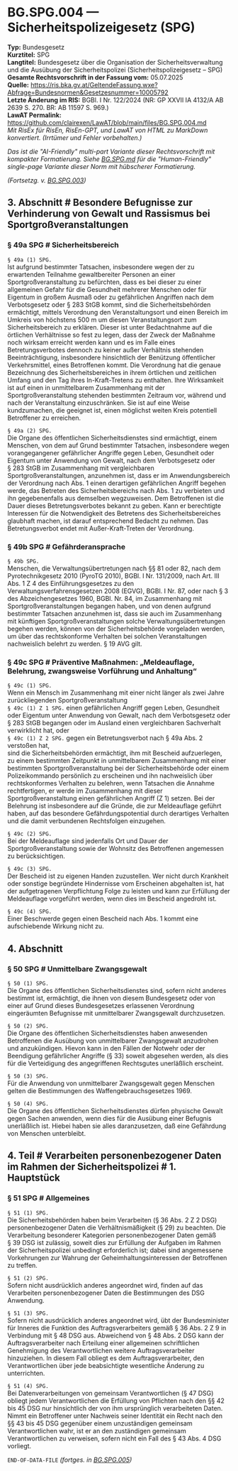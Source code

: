 # BG.SPG.004 — Sicherheitspolizeigesetz (SPG)
**Typ:** Bundesgesetz  
**Kurztitel:** SPG  
**Langtitel:** Bundesgesetz über die Organisation der Sicherheitsverwaltung und die Ausübung der Sicherheitspolizei (Sicherheitspolizeigesetz – SPG)  
**Gesamte Rechtsvorschrift in der Fassung vom:** 05.07.2025  
**Quelle:** https://ris.bka.gv.at/GeltendeFassung.wxe?Abfrage=Bundesnormen&Gesetzesnummer=10005792  
**Letzte Änderung im RIS:** BGBl. I Nr. 122/2024 (NR: GP XXVII IA 4132/A AB 2639 S. 270. BR: AB 11597 S. 969.)  
**LawAT Permalink:** https://github.com/clairexen/LawAT/blob/main/files/BG.SPG.004.md  
*Mit RisEx für RisEn, RisEn-GPT, und LawAT von HTML zu MarkDown konvertiert. (Irrtümer und Fehler vorbehalten.)*

*Das ist die "AI-Friendly" multi-part Variante dieser Rechtsvorschrift mit kompakter Formatierung. Siehe [BG.SPG.md](BG.SPG.md) für die "Human-Friendly" single-page Variante dieser Norm mit hübscherer Formatierung.*

*(Fortsetzg. v. [BG.SPG.003](BG.SPG.003.md))*

## 3. Abschnitt # Besondere Befugnisse zur Verhinderung von Gewalt und Rassismus bei Sportgroßveranstaltungen

### § 49a SPG # Sicherheitsbereich

`§ 49a (1) SPG.`  
Ist aufgrund bestimmter Tatsachen, insbesondere wegen der zu erwartenden Teilnahme gewaltbereiter Personen an einer Sportgroßveranstaltung zu befürchten, dass es bei dieser zu einer allgemeinen Gefahr für die Gesundheit mehrerer Menschen oder für Eigentum in großem Ausmaß oder zu gefährlichen Angriffen nach dem Verbotsgesetz oder § 283 StGB kommt, sind die Sicherheitsbehörden ermächtigt, mittels Verordnung den Veranstaltungsort und einen Bereich im Umkreis von höchstens 500 m um diesen Veranstaltungsort zum Sicherheitsbereich zu erklären. Dieser ist unter Bedachtnahme auf die örtlichen Verhältnisse so fest zu legen, dass der Zweck der Maßnahme noch wirksam erreicht werden kann und es im Falle eines Betretungsverbotes dennoch zu keiner außer Verhältnis stehenden Beeinträchtigung, insbesondere hinsichtlich der Benützung öffentlicher Verkehrsmittel, eines Betroffenen kommt. Die Verordnung hat die genaue Bezeichnung des Sicherheitsbereiches in ihrem örtlichen und zeitlichen Umfang und den Tag ihres In-Kraft-Tretens zu enthalten. Ihre Wirksamkeit ist auf einen in unmittelbarem Zusammenhang mit der Sportgroßveranstaltung stehenden bestimmten Zeitraum vor, während und nach der Veranstaltung einzuschränken. Sie ist auf eine Weise kundzumachen, die geeignet ist, einen möglichst weiten Kreis potentiell Betroffener zu erreichen.

`§ 49a (2) SPG.`  
Die Organe des öffentlichen Sicherheitsdienstes sind ermächtigt, einem Menschen, von dem auf Grund bestimmter Tatsachen, insbesondere wegen vorangegangener gefährlicher Angriffe gegen Leben, Gesundheit oder Eigentum unter Anwendung von Gewalt, nach dem Verbotsgesetz oder § 283 StGB im Zusammenhang mit vergleichbaren Sportgroßveranstaltungen, anzunehmen ist, dass er im Anwendungsbereich der Verordnung nach Abs. 1 einen derartigen gefährlichen Angriff begehen werde, das Betreten des Sicherheitsbereichs nach Abs. 1 zu verbieten und ihn gegebenenfalls aus demselben wegzuweisen. Dem Betroffenen ist die Dauer dieses Betretungsverbotes bekannt zu geben. Kann er berechtigte Interessen für die Notwendigkeit des Betretens des Sicherheitsbereiches glaubhaft machen, ist darauf entsprechend Bedacht zu nehmen. Das Betretungsverbot endet mit Außer-Kraft-Treten der Verordnung.

### § 49b SPG # Gefährderansprache

`§ 49b SPG.`  
Menschen, die Verwaltungsübertretungen nach §§ 81 oder 82, nach dem Pyrotechnikgesetz 2010 (PyroTG 2010), BGBl. I Nr. 131/2009, nach Art. III Abs. 1 Z 4 des Einführungsgesetzes zu den Verwaltungsverfahrensgesetzen 2008 (EGVG), BGBl. I Nr. 87, oder nach § 3 des Abzeichengesetzes 1960, BGBl. Nr. 84, im Zusammenhang mit Sportgroßveranstaltungen begangen haben, und von denen aufgrund bestimmter Tatsachen anzunehmen ist, dass sie auch im Zusammenhang mit künftigen Sportgroßveranstaltungen solche Verwaltungsübertretungen begehen werden, können von der Sicherheitsbehörde vorgeladen werden, um über das rechtskonforme Verhalten bei solchen Veranstaltungen nachweislich belehrt zu werden. § 19 AVG gilt.

### § 49c SPG # Präventive Maßnahmen: „Meldeauflage, Belehrung, zwangsweise Vorführung und Anhaltung“

`§ 49c (1) SPG.`  
Wenn ein Mensch im Zusammenhang mit einer nicht länger als zwei Jahre zurückliegenden Sportgroßveranstaltung  
`§ 49c (1) Z 1 SPG.`
einen gefährlichen Angriff gegen Leben, Gesundheit oder Eigentum unter Anwendung von Gewalt, nach dem Verbotsgesetz oder § 283 StGB begangen oder im Ausland einen vergleichbaren Sachverhalt verwirklicht hat, oder  
`§ 49c (1) Z 2 SPG.`
gegen ein Betretungsverbot nach § 49a Abs. 2 verstoßen hat,  
sind die Sicherheitsbehörden ermächtigt, ihm mit Bescheid aufzuerlegen, zu einem bestimmten Zeitpunkt in unmittelbarem Zusammenhang mit einer bestimmten Sportgroßveranstaltung bei der Sicherheitsbehörde oder einem Polizeikommando persönlich zu erscheinen und ihn nachweislich über rechtskonformes Verhalten zu belehren, wenn Tatsachen die Annahme rechtfertigen, er werde im Zusammenhang mit dieser Sportgroßveranstaltung einen gefährlichen Angriff (Z 1) setzen. Bei der Belehrung ist insbesondere auf die Gründe, die zur Meldeauflage geführt haben, auf das besondere Gefährdungspotential durch derartiges Verhalten und die damit verbundenen Rechtsfolgen einzugehen.

`§ 49c (2) SPG.`  
Bei der Meldeauflage sind jedenfalls Ort und Dauer der Sportgroßveranstaltung sowie der Wohnsitz des Betroffenen angemessen zu berücksichtigen.

`§ 49c (3) SPG.`  
Der Bescheid ist zu eigenen Handen zuzustellen. Wer nicht durch Krankheit oder sonstige begründete Hindernisse vom Erscheinen abgehalten ist, hat der aufgetragenen Verpflichtung Folge zu leisten und kann zur Erfüllung der Meldeauflage vorgeführt werden, wenn dies im Bescheid angedroht ist.

`§ 49c (4) SPG.`  
Einer Beschwerde gegen einen Bescheid nach Abs. 1 kommt eine aufschiebende Wirkung nicht zu.

## 4. Abschnitt

### § 50 SPG # Unmittelbare Zwangsgewalt

`§ 50 (1) SPG.`  
Die Organe des öffentlichen Sicherheitsdienstes sind, sofern nicht anderes bestimmt ist, ermächtigt, die ihnen von diesem Bundesgesetz oder von einer auf Grund dieses Bundesgesetzes erlassenen Verordnung eingeräumten Befugnisse mit unmittelbarer Zwangsgewalt durchzusetzen.

`§ 50 (2) SPG.`  
Die Organe des öffentlichen Sicherheitsdienstes haben anwesenden Betroffenen die Ausübung von unmittelbarer Zwangsgewalt anzudrohen und anzukündigen. Hievon kann in den Fällen der Notwehr oder der Beendigung gefährlicher Angriffe (§ 33) soweit abgesehen werden, als dies für die Verteidigung des angegriffenen Rechtsgutes unerläßlich erscheint.

`§ 50 (3) SPG.`  
Für die Anwendung von unmittelbarer Zwangsgewalt gegen Menschen gelten die Bestimmungen des Waffengebrauchsgesetzes 1969.

`§ 50 (4) SPG.`  
Die Organe des öffentlichen Sicherheitsdienstes dürfen physische Gewalt gegen Sachen anwenden, wenn dies für die Ausübung einer Befugnis unerläßlich ist. Hiebei haben sie alles daranzusetzen, daß eine Gefährdung von Menschen unterbleibt.

## 4. Teil # Verarbeiten personenbezogener Daten im Rahmen der Sicherheitspolizei # 1. Hauptstück

### § 51 SPG # Allgemeines

`§ 51 (1) SPG.`  
Die Sicherheitsbehörden haben beim Verarbeiten (§ 36 Abs. 2 Z 2 DSG) personenbezogener Daten die Verhältnismäßigkeit (§ 29) zu beachten. Die Verarbeitung besonderer Kategorien personenbezogener Daten gemäß § 39 DSG ist zulässig, soweit dies zur Erfüllung der Aufgaben im Rahmen der Sicherheitspolizei unbedingt erforderlich ist; dabei sind angemessene Vorkehrungen zur Wahrung der Geheimhaltungsinteressen der Betroffenen zu treffen.

`§ 51 (2) SPG.`  
Sofern nicht ausdrücklich anderes angeordnet wird, finden auf das Verarbeiten personenbezogener Daten die Bestimmungen des DSG Anwendung.

`§ 51 (3) SPG.`  
Sofern nicht ausdrücklich anderes angeordnet wird, übt der Bundesminister für Inneres die Funktion des Auftragsverarbeiters gemäß § 36 Abs. 2 Z 9 in Verbindung mit § 48 DSG aus. Abweichend von § 48 Abs. 2 DSG kann der Auftragsverarbeiter nach Erteilung einer allgemeinen schriftlichen Genehmigung des Verantwortlichen weitere Auftragsverarbeiter hinzuziehen. In diesem Fall obliegt es dem Auftragsverarbeiter, den Verantwortlichen über jede beabsichtigte wesentliche Änderung zu unterrichten.

`§ 51 (4) SPG.`  
Bei Datenverarbeitungen von gemeinsam Verantwortlichen (§ 47 DSG) obliegt jedem Verantwortlichen die Erfüllung von Pflichten nach den §§ 42 bis 45 DSG nur hinsichtlich der von ihm ursprünglich verarbeiteten Daten. Nimmt ein Betroffener unter Nachweis seiner Identität ein Recht nach den §§ 43 bis 45 DSG gegenüber einem unzuständigen gemeinsam Verantwortlichen wahr, ist er an den zuständigen gemeinsam Verantwortlichen zu verweisen, sofern nicht ein Fall des § 43 Abs. 4 DSG vorliegt.

`END-OF-DATA-FILE` *(fortges. in [BG.SPG.005](BG.SPG.005.md))*
